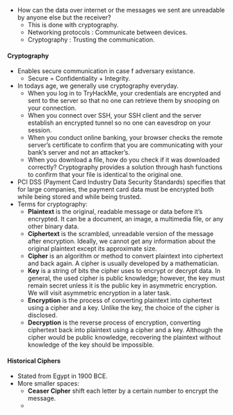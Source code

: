 - How can the data over internet or the messages we sent are unreadable by anyone else but the receiver?
	- This is done with cryptography.
	- Networking protocols : Communicate between devices.
	- Cryptography : Trusting the communication.
#### Cryptography
- Enables secure communication in case f adversary existance.
	- Secure = Confidentiality + Integrity.
- In todays age, we generally use cryptography everyday.
	- When you log in to TryHackMe, your credentials are encrypted and sent to the server so that no one can retrieve them by snooping on your connection.
	- When you connect over SSH, your SSH client and the server establish an encrypted tunnel so no one can eavesdrop on your session.
	- When you conduct online banking, your browser checks the remote server’s certificate to confirm that you are communicating with your bank’s server and not an attacker’s.
	- When you download a file, how do you check if it was downloaded correctly? Cryptography provides a solution through hash functions to confirm that your file is identical to the original one.
- PCI DSS (Payment Card Industry Data Security Standards) specifies that for large companies, the payment card data must be encrypted both while being stored and while being trusted.
- Terms for cryptography:
	- **Plaintext** is the original, readable message or data before it’s encrypted. It can be a document, an image, a multimedia file, or any other binary data.
	- **Ciphertext** is the scrambled, unreadable version of the message after encryption. Ideally, we cannot get any information about the original plaintext except its approximate size.
	- **Cipher** is an algorithm or method to convert plaintext into ciphertext and back again. A cipher is usually developed by a mathematician.
	- **Key** is a string of bits the cipher uses to encrypt or decrypt data. In general, the used cipher is public knowledge; however, the key must remain secret unless it is the public key in asymmetric encryption. We will visit asymmetric encryption in a later task.
	- **Encryption** is the process of converting plaintext into ciphertext using a cipher and a key. Unlike the key, the choice of the cipher is disclosed.
	- **Decryption** is the reverse process of encryption, converting ciphertext back into plaintext using a cipher and a key. Although the cipher would be public knowledge, recovering the plaintext without knowledge of the key should be impossible.

#### Historical Ciphers
- Stated from Egypt in 1900 BCE.
- More smaller spaces:
	- **Ceaser Cipher** shift each letter by a certain number to encrypt the message.
	- 